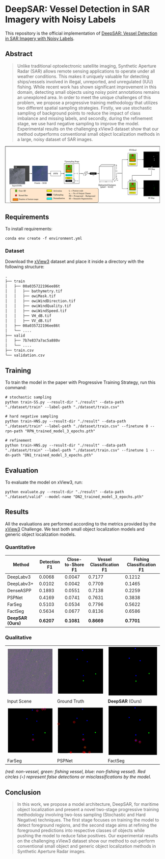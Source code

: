 # DeepSAR: Vessel Detection in SAR Imagery with Noisy Labels
This repository is the official implementation of [DeepSAR: Vessel Detection in SAR Imagery with Noisy Labels](https://ieeexplore.ieee.org/document/9898020). 

## Abstract
> Unlike traditional optoelectronic satellite imaging, Synthetic Aperture Radar (SAR) allows remote sensing applications to operate under all weather conditions. This makes it uniquely valuable for detecting ships/vessels involved in illegal, unreported, and unregulated (IUU) fishing. While recent work has shown significant improvement in this domain, detecting small objects using noisy point annotations remains an unexplored area. In order to meet the unique challenges of this problem, we propose a progressive training methodology that utilizes two different spatial sampling strategies. Firstly, we use stochastic sampling of background points to reduce the impact of class imbalance and missing labels, and secondly, during the refinement stage, we use hard negative sampling to improve the model. Experimental results on the challenging xView3 dataset show that our method outperforms conventional small object localization methods in a large, noisy dataset of SAR images.

![system_arch](/figures/system_arch.png)


## Requirements

To install requirements:

```shell
conda env create -f environment.yml
```

### Dataset
Download the [xView3](https://iuu.xview.us/) dataset and place it inside a directory with the following structure:

    .
    ├── train            
    │   ├── 00a035722196ee86t
    │   │   ├── bathymetry.tif
    │   │   ├── owiMask.tif
    │   │   ├── owiWindDirection.tif
    │   │   ├── owiWindQuality.tif
    │   │   ├── owiWindSpeed.tif
    │   │   ├── VH_dB.tif
    │   │   ├── VV_dB.tif
    │   ├── 00a035722196ee86t         
    │   └── ....
    ├── valid                    
    │   ├── 7b7e837a7ac5a880v
    │   └── ....
    ├── train.csv  
    └── validation.csv


## Training

To train the model in the paper with Progressive Training Strategy, run this command:

```shell
# stochastic sampling
python train-SS.py --result-dir "./result" --data-path "./dataset/train" --label-path "./dataset/train.csv"
```
```shell
# hard negative sampling
python train-HNS.py --result-dir "./result" --data-path "./dataset/train" --label-path "./dataset/train.csv" --finetune 0 --rpn-path "RPN_trained_model_3_epochs.pth"
```
```shell
# refinement
python train-HNS.py --result-dir "./result" --data-path "./dataset/train" --label-path "./dataset/train.csv" --finetune 1 --dn-path "DN1_trained_model_3_epochs.pth"
```

## Evaluation

To evaluate the model on xView3, run:

```shell
python evaluate.py --result-dir "./result" --data-path "./dataset/valid" --model-name "DN2_trained_model_3_epochs.pth"
```

## Results

All the evaluations are performed according to the metrics provided by the [xView3](https://iuu.xview.us/) Challenge. We test both small object localization models and generic object localization models.

### Quantitative

| Method        | Detection F1  | Close-to-Shore F1 | Vessel Classification F1 | Fishing Classification F1 |
| ------------------ |---------------- | -------------- | -------------- | -------------- |
| DeepLabv3   |       0.0068       |     0.0047        |   0.7177         |     0.1212       |
| DeepLabv3+   |      0.0102        |     0.0042        |   0.7709         |    0.1465        |
| DenseASPP  |      0.1893        |      0.0551       |      0.7138      |      0.2259      |
| PSPNet   |      0.4169        |     0.0741        |    0.7631        |      0.3838      |
| FarSeg   |      0.5103        |     0.0534        |     0.7796       |      0.5622      |
| FactSeg   |     0.5634         |    0.0677         |    0.8136        |     0.6586       |
| **DeepSAR (Ours)**   |    **0.6207**         |     **0.1081**        |    **0.8669**        |    **0.7701**        |


### Qualitative
| | | |
| --- | --- | --- |
| ![](/figures/quant_input.png) | ![](/figures/quant_true.png) | ![](/figures/quant_ours.png) |
| Input Scene | Ground Truth | **DeepSAR** (Ours) |
| ![](/figures/quant_farseg_1.png) | ![](/figures/quant_psp_1.png) | ![](/figures/quant_factseg_1.png) |
| FarSeg | PSPNet | FactSeg |

*(red: non-vessel, green: fishing vessel, blue: non-fishing vessel). Red circles (◦) represent false detections or misclassifications by the model.*

## Conclusion

> In this work, we propose a model architecture, DeepSAR, for maritime object localization and present a novel two-stage progressive training methodology involving two-loss sampling (Stochastic and Hard Negative) techniques. The first stage focuses on training the model to detect foreground regions, and the second stage aims at refining the foreground predictions into respective classes of objects while pushing the model to reduce false positives. Our experimental results on the challenging xView3 dataset show our method to out-perform conventional small object and generic object localization methods in Synthetic Aperture Radar images.
